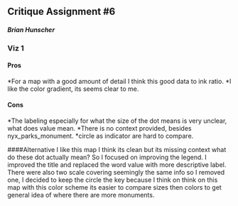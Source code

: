 ## Critique Assignment #6
##### Brian Hunscher



### Viz 1
#### Pros
*For a map with a good amount of detail I think this good data to ink ratio.
*I like the color gradient, its seems clear to me.


#### Cons
*The labeling especially for what the size of the dot means is very unclear, what does value mean.
*There is no context provided, besides nyx_parks_monument.
*circle as indicator are hard to compare.


####Alternative
I like this map I think its clean but its missing context what do these dot actually mean? So I focused on improving the legend. I improved the title and replaced the word value with more descriptive label. There were also two scale covering seemingly the same info so I removed one, I decided to keep the circle the key because I think on think on this map with this color scheme its easier to compare sizes then colors to get general idea of where there are more monuments. 


